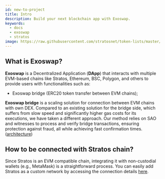 ```yaml
---
id: new-to-project
title: Intro
description: Build your next blockchain app with Exoswap.
keywords:
  - docs
  - exoswap
  - stratos
image: https://raw.githubusercontent.com/stratosnet/token-lists/master/logo.svg
---
```


## What is Exoswap?

**Exoswap** is a Decentralized Application (**DApp**) that interacts with multiple EVM-based chains like Stratos, Ethereum, BSC, Polygon, and others to provide users with functionalities such as:
 - Exoswap bridge (ERC20 token transfer between EVM chains);


**Exoswap bridge** is a scaling solution for connection between EVM chains with own DEX. Compared to an existing solution for the bridge side, which suffers from slow speed and significantly higher gas costs for its executions, we have taken a different approach. Our method relies on SAO and witnesses to process and verify bridge transactions, ensuring protection against fraud, all while achieving fast confirmation times. ([architecture](../bridge/architecture))


## How to be connected with Stratos chain?
Since Stratos is an EVM compatible chain, integrating it with non-custodial wallets (e.g., MetaMask) is a straightforward process. You can easily add Stratos as a custom network by accessing the connection details [here](network-details/network).
